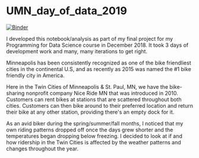 # UMN_day_of_data_2019

[![Binder](https://mybinder.org/badge_logo.svg)](https://mybinder.org/v2/gh/danny-moncada/UMN_day_of_data_2019/master)

I developed this notebook/analysis as part of my final project for my Programming for Data Science course in December 2018. It took 3 days of development work and many, many iterations to get right.

Minneapolis has been consistently recognized as one of the bike friendliest cities in the continental U.S, and as recently as 2015 was named the #1 bike friendly city in America.

Here in the Twin Cities of Minneapolis & St. Paul, MN, we have the bike-sharing nonprofit company Nice Ride MN that was introduced in 2010. Customers can rent bikes at stations that are scattered throughout both cities. Customers can then bike around to their preferred location and return their bike at any other station, providing there's an empty dock for it.

As an avid biker during the spring/summer/fall months, I noticed that my own riding patterns dropped off once the days grew shorter and the temperatures began dropping below freezing. I decided to look at if and how ridership in the Twin Cities is affected by the weather patterns and changes throughout the year.
